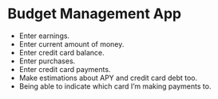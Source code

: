 
# Budget Management App

- Enter earnings.
- Enter current amount of money.
- Enter credit card balance.
- Enter purchases.
- Enter credit card payments.
- Make estimations about APY and credit card debt too.
- Being able to indicate which card I’m making payments to.
